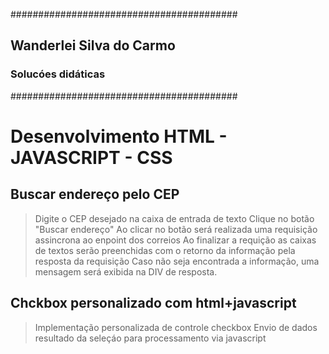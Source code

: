 #########################################
## Wanderlei Silva do Carmo
### Solucóes didáticas
#########################################

# Desenvolvimento HTML - JAVASCRIPT - CSS

## Buscar endereço pelo CEP
> Digite o CEP desejado na caixa de entrada de texto
> Clique no botão "Buscar endereço"
> Ao clicar no botão será realizada uma requisição assincrona ao enpoint dos correios
> Ao finalizar a requição as caixas de textos serão preenchidas com o retorno da informação pela resposta da requisição
> Caso não seja encontrada a informação, uma mensagem será exibida na DIV de resposta.

## Chckbox personalizado com html+javascript
> Implementação personalizada de controle checkbox
> Envio de dados resultado da seleçáo para processamento via javascript
 
